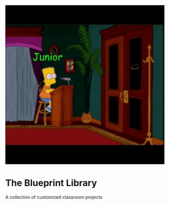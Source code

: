 <div align="left">
  <img src="./readme_src/media/githubgif0.gif" width="500">
</div>

# The Blueprint Library
A collection of customized classroom projects
